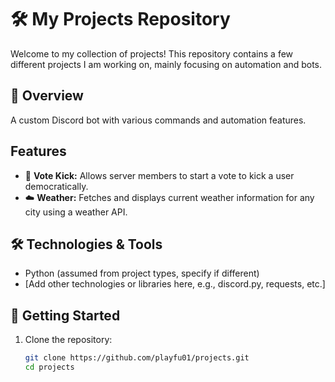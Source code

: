 # 🛠️ My Projects Repository

Welcome to my collection of projects! This repository contains a few different projects I am working on, mainly focusing on automation and bots.

## 📂 Overview

A custom Discord bot with various commands and automation features.  
## Features

- 🔨 **Vote Kick:** Allows server members to start a vote to kick a user democratically.
- ☁️ **Weather:** Fetches and displays current weather information for any city using a weather API.

## 🛠️ Technologies & Tools

- Python (assumed from project types, specify if different)
- [Add other technologies or libraries here, e.g., discord.py, requests, etc.]

## 🚀 Getting Started

1. Clone the repository:
   ```bash
   git clone https://github.com/playfu01/projects.git
   cd projects

